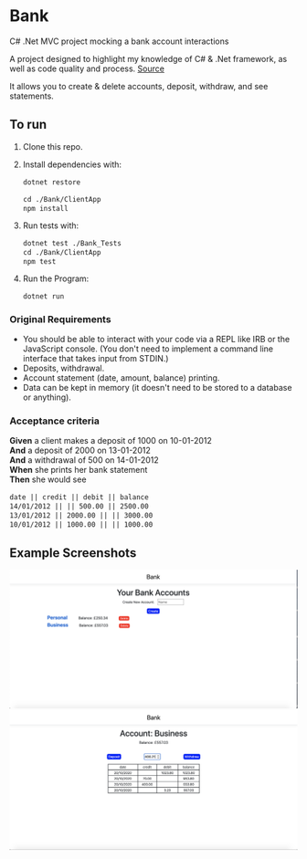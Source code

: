 # Bank
C# .Net MVC project mocking a bank account interactions

A project designed to highlight my knowledge of C# & .Net framework, as well as code quality and process. [Source](https://github.com/makersacademy/course/blob/master/individual_challenges/bank_tech_test.md)

It allows you to create & delete accounts, deposit, withdraw, and see statements.

## To run

1. Clone this repo.

2. Install dependencies with:

   ```shell
   dotnet restore 
   ```
   
   ```shell
   cd ./Bank/ClientApp
   npm install
   ```
3. Run tests with:

   ```shell
   dotnet test ./Bank_Tests
   cd ./Bank/ClientApp
   npm test
   ```
4. Run the Program:

   ```shell
   dotnet run
   ```

### Original Requirements

* You should be able to interact with your code via a REPL like IRB or the JavaScript console.  (You don't need to implement a command line interface that takes input from STDIN.)
* Deposits, withdrawal.
* Account statement (date, amount, balance) printing.
* Data can be kept in memory (it doesn't need to be stored to a database or anything).

### Acceptance criteria

**Given** a client makes a deposit of 1000 on 10-01-2012  
**And** a deposit of 2000 on 13-01-2012  
**And** a withdrawal of 500 on 14-01-2012  
**When** she prints her bank statement  
**Then** she would see

```
date || credit || debit || balance
14/01/2012 || || 500.00 || 2500.00
13/01/2012 || 2000.00 || || 3000.00
10/01/2012 || 1000.00 || || 1000.00
```
## Example Screenshots

![Example Screenshot1](Images/BankScreenshotHome.jpg)
![Example Screenshot2](Images/BankScreenshotAccount.jpg)
